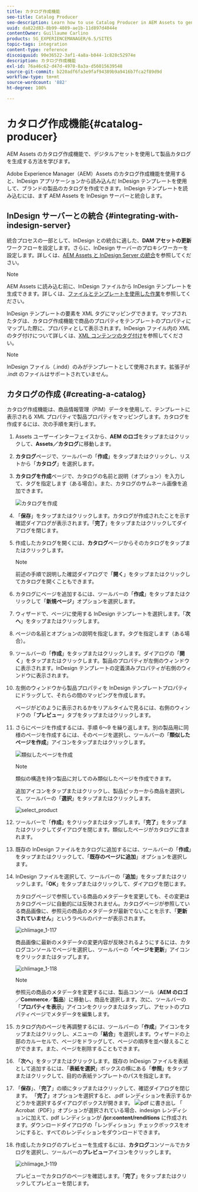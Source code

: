 ```yaml
---
title: カタログ作成機能
seo-title: Catalog Producer
seo-description: Learn how to use Catalog Producer in AEM Assets to generate product catalogs using your digital assets.
uuid: da822d83-8b99-4089-ae1b-11d897d4044e
contentOwner: Guillaume Carlino
products: SG_EXPERIENCEMANAGER/6.5/SITES
topic-tags: integration
content-type: reference
discoiquuid: 90e36522-3af1-4a8a-b044-1c828c52974e
description: カタログ作成機能
exl-id: 76a46c62-d47d-4970-8a3a-d56015639548
source-git-commit: b220adf6fa3e9faf94389b9a9416b7fca2f89d9d
workflow-type: tm+mt
source-wordcount: '882'
ht-degree: 100%

---
```


# カタログ作成機能{#catalog-producer}

AEM Assets のカタログ作成機能で、デジタルアセットを使用して製品カタログを生成する方法を学びます。

Adobe Experience Manager（AEM）Assets のカタログ作成機能を使用すると、InDesign アプリケーションから読み込んだ InDesign テンプレートを使用して、ブランドの製品のカタログを作成できます。InDesign テンプレートを読み込むには、まず AEM Assets を InDesign サーバーと統合します。

## InDesign サーバーとの統合 {#integrating-with-indesign-server}

統合プロセスの一部として、InDesign との統合に適した、**DAM アセットの更新**&#x200B;ワークフローを設定します。さらに、InDesign サーバーのプロキシワーカーを設定します。詳しくは、[AEM Assets と InDesign Server の統合](/help/assets/indesign.md)を参照してください。

>[!NOTE]
>
>AEM Assets に読み込む前に、InDesign ファイルから InDesign テンプレートを生成できます。詳しくは、[ファイルとテンプレートを使用した作業](https://helpx.adobe.com/jp/indesign/using/files-templates.html)を参照してください。
>
>InDesign テンプレートの要素を XML タグにマッピングできます。マップされたタグは、カタログ作成機能で商品のプロパティをテンプレートのプロパティにマップした際に、プロパティとして表示されます。InDesign ファイル内の XML のタグ付けについて詳しくは、[XML コンテンツのタグ付け](https://helpx.adobe.com/jp/indesign/using/tagging-content-xml.html)を参照してください。

>[!NOTE]
>
>InDesign ファイル（.indd）のみがテンプレートとして使用されます。拡張子が .indt のファイルはサポートされていません。

## カタログの作成 {#creating-a-catalog}

カタログ作成機能は、商品情報管理（PIM）データを使用して、テンプレートに表示される XML プロパティで製品プロパティをマッピングします。カタログを作成するには、次の手順を実行します。

1. Assets ユーザーインターフェイスから、**AEM のロゴ**&#x200B;をタップまたはクリックして、**Assets／カタログ**&#x200B;に移動します。
1. **カタログ**&#x200B;ページで、ツールバーの「**作成**」をタップまたはクリックし、リストから「**カタログ**」を選択します。
1. **カタログを作成**&#x200B;ページで、カタログの名前と説明（オプション）を入力して、タグを指定します（ある場合）。また、カタログのサムネール画像を追加できます。

   ![カタログを作成](assets/create_catalog.png)

1. 「**保存**」をタップまたはクリックします。カタログが作成されたことを示す確認ダイアログが表示されます。「**完了**」をタップまたはクリックしてダイアログを閉じます。
1. 作成したカタログを開くには、**カタログ**&#x200B;ページからそのカタログをタップまたはクリックします。

   >[!NOTE]
   >
   >前述の手順で説明した確認ダイアログで「**開く**」をタップまたはクリックしてカタログを開くこともできます。

1. カタログにページを追加するには、ツールバーの「**作成**」をタップまたはクリックして「**新規ページ**」オプションを選択します。
1. ウィザードで、ページに使用する InDesign テンプレートを選択します。「**次へ**」をタップまたはクリックします。
1. ページの名前とオプションの説明を指定します。タグを指定します（ある場合）。
1. ツールバーの「**作成**」をタップまたはクリックします。ダイアログの「**開く**」をタップまたはクリックします。製品のプロパティが左側のウィンドウに表示されます。InDesign テンプレートの定義済みプロパティが右側のウィンドウに表示されます。
1. 左側のウィンドウから製品プロパティを InDesign テンプレートプロパティにドラッグして、それらの間のマッピングを作成します。

   ページがどのように表示されるかをリアルタイムで見るには、右側のウィンドウの「**プレビュー**」タブをタップまたはクリックします。

1. さらにページを作成するには、手順 6～9 を繰り返します。別の製品用に同様のページを作成するには、そのページを選択し、ツールバーの「**類似したページを作成**」アイコンをタップまたはクリックします。

   ![類似したページを作成](assets/create_similar_pages.png)

   >[!NOTE]
   >
   >類似の構造を持つ製品に対してのみ類似したページを作成できます。

   追加アイコンをタップまたはクリックし、製品ピッカーから商品を選択して、ツールバーの「**選択**」をタップまたはクリックします。

   ![select_product](assets/select_product.png)

1. ツールバーで「**作成**」をクリックまたはタップします。「**完了**」をタップまたはクリックしてダイアログを閉じます。類似したページがカタログに含まれます。
1. 既存の InDesign ファイルをカタログに追加するには、ツールバーの「**作成**」をタップまたはクリックして、「**既存のページに追加**」オプションを選択します。
1. InDesign ファイルを選択して、ツールバーの「**追加**」をタップまたはクリックします。「**OK**」をタップまたはクリックして、ダイアログを閉じます。

   カタログページで参照している商品のメタデータを変更しても、その変更はカタログページに自動的には反映されません。カタログページが参照している商品画像に、参照元の商品のメタデータが最新でないことを示す、「**更新されていません**」というラベルのバナーが表示されます。

   ![chlimage_1-117](assets/chlimage_1-117a.png)

   商品画像に最新のメタデータの変更内容が反映されるようにするには、カタログコンソールでページを選択し、ツールバーの「**ページを更新**」アイコンをクリックまたはタップします。

   ![chlimage_1-118](assets/chlimage_1-118a.png)

   >[!NOTE]
   >
   >参照元の商品のメタデータを変更するには、製品コンソール（**AEM のロゴ**／**Commerce**／**製品**）に移動し、商品を選択します。次に、ツールバーの「**プロパティを表示**」アイコンをクリックまたはタップし、アセットのプロパティページでメタデータを編集します。

1. カタログ内のページを再調整するには、ツールバーの「**作成**」アイコンをタップまたはクリックし、メニューの「**結合**」を選択します。ウィザードの上部のカルーセルで、ページをドラッグして、ページの順序を並べ替えることができます。また、ページを削除することもできます。

1. 「**次へ**」をタップまたはクリックします。既存の InDesign ファイルを表紙として追加するには、「**表紙を選択**」ボックスの横にある「**参照**」をタップまたはクリックして、目的の表紙テンプレートのパスを指定します。
1. 「**保存**」、「**完了**」の順にタップまたはクリックして、確認ダイアログを閉じます。
「**完了**」オプションを選択すると、.pdf レンディションを表示するかどうかを選択するダイアログボックスが開きます。
   ![pdf に書き出し](assets/CatalogPDF.png)
「 Acrobat（PDF）」オプションが選択されている場合、indesign レンディションに加えて、pdf レンディションが **/jcr:content/renditions** に作成されます。ダウンロードダイアログの「レンディション」チェックボックスをオンにすると、すべてのレンディションをダウンロードできます。

1. 作成したカタログのプレビューを生成するには、**カタログ**&#x200B;コンソールでカタログを選択し、ツールバーの&#x200B;**プレビュー**&#x200B;アイコンをクリックします。

   ![chlimage_1-119](assets/chlimage_1-119a.png)

   プレビューでカタログのページを確認します。「**完了**」をタップまたはクリックしてプレビューを閉じます。

